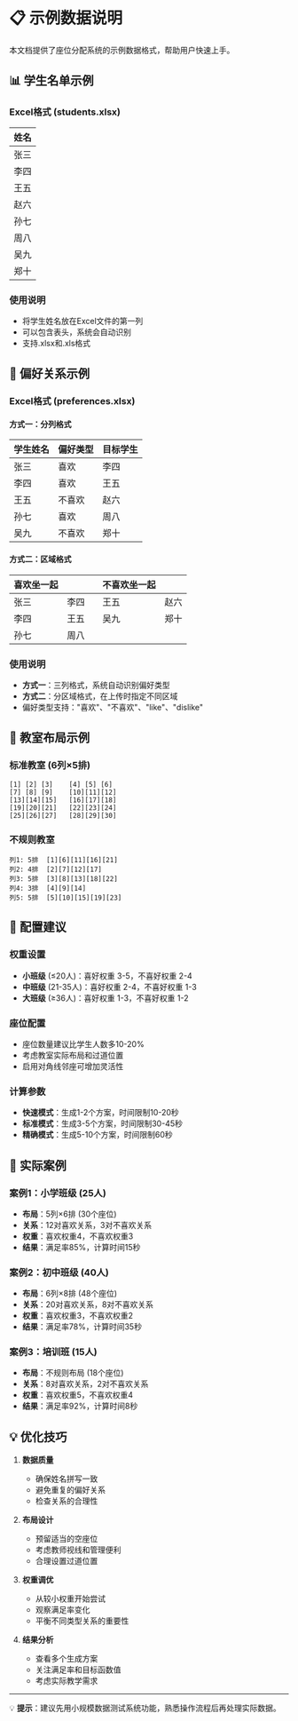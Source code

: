 # 📋 示例数据说明

本文档提供了座位分配系统的示例数据格式，帮助用户快速上手。

## 📊 学生名单示例

### Excel格式 (students.xlsx)

| 姓名 |
|------|
| 张三 |
| 李四 |
| 王五 |
| 赵六 |
| 孙七 |
| 周八 |
| 吴九 |
| 郑十 |

### 使用说明
- 将学生姓名放在Excel文件的第一列
- 可以包含表头，系统会自动识别
- 支持.xlsx和.xls格式

## 💝 偏好关系示例

### Excel格式 (preferences.xlsx)

#### 方式一：分列格式

| 学生姓名 | 偏好类型 | 目标学生 |
|----------|----------|----------|
| 张三     | 喜欢     | 李四     |
| 李四     | 喜欢     | 王五     |
| 王五     | 不喜欢   | 赵六     |
| 孙七     | 喜欢     | 周八     |
| 吴九     | 不喜欢   | 郑十     |

#### 方式二：区域格式

| 喜欢坐一起 |      |   | 不喜欢坐一起 |      |
|------------|------|---|--------------|------|
| 张三       | 李四 |   | 王五         | 赵六 |
| 李四       | 王五 |   | 吴九         | 郑十 |
| 孙七       | 周八 |   |              |      |

### 使用说明
- **方式一**：三列格式，系统自动识别偏好类型
- **方式二**：分区域格式，在上传时指定不同区域
- 偏好类型支持："喜欢"、"不喜欢"、"like"、"dislike"

## 🏫 教室布局示例

### 标准教室 (6列×5排)
```
[1] [2] [3]    [4] [5] [6]
[7] [8] [9]    [10][11][12]
[13][14][15]   [16][17][18]
[19][20][21]   [22][23][24]
[25][26][27]   [28][29][30]
```

### 不规则教室
```
列1: 5排  [1][6][11][16][21]
列2: 4排  [2][7][12][17]
列3: 5排  [3][8][13][18][22]
列4: 3排  [4][9][14]
列5: 5排  [5][10][15][19][23]
```

## 🎯 配置建议

### 权重设置
- **小班级** (≤20人)：喜好权重 3-5，不喜好权重 2-4
- **中班级** (21-35人)：喜好权重 2-4，不喜好权重 1-3
- **大班级** (≥36人)：喜好权重 1-3，不喜好权重 1-2

### 座位配置
- 座位数量建议比学生人数多10-20%
- 考虑教室实际布局和过道位置
- 启用对角线邻座可增加灵活性

### 计算参数
- **快速模式**：生成1-2个方案，时间限制10-20秒
- **标准模式**：生成3-5个方案，时间限制30-45秒
- **精确模式**：生成5-10个方案，时间限制60秒

## 📝 实际案例

### 案例1：小学班级 (25人)
- **布局**：5列×6排 (30个座位)
- **关系**：12对喜欢关系，3对不喜欢关系
- **权重**：喜欢权重4，不喜欢权重3
- **结果**：满足率85%，计算时间15秒

### 案例2：初中班级 (40人)
- **布局**：6列×8排 (48个座位)
- **关系**：20对喜欢关系，8对不喜欢关系
- **权重**：喜欢权重3，不喜欢权重2
- **结果**：满足率78%，计算时间35秒

### 案例3：培训班 (15人)
- **布局**：不规则布局 (18个座位)
- **关系**：8对喜欢关系，2对不喜欢关系
- **权重**：喜欢权重5，不喜欢权重4
- **结果**：满足率92%，计算时间8秒

## 💡 优化技巧

1. **数据质量**
   - 确保姓名拼写一致
   - 避免重复的偏好关系
   - 检查关系的合理性

2. **布局设计**
   - 预留适当的空座位
   - 考虑教师视线和管理便利
   - 合理设置过道位置

3. **权重调优**
   - 从较小权重开始尝试
   - 观察满足率变化
   - 平衡不同类型关系的重要性

4. **结果分析**
   - 查看多个生成方案
   - 关注满足率和目标函数值
   - 考虑实际教学需求

---

💡 **提示**：建议先用小规模数据测试系统功能，熟悉操作流程后再处理实际数据。